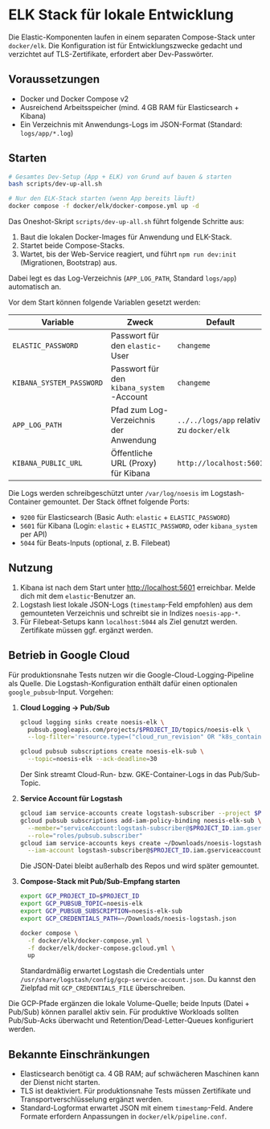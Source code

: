 # ELK Stack für lokale Entwicklung

Die Elastic-Komponenten laufen in einem separaten Compose-Stack unter `docker/elk`. Die Konfiguration ist für Entwicklungszwecke gedacht und verzichtet auf TLS-Zertifikate, erfordert aber Dev-Passwörter.

## Voraussetzungen
- Docker und Docker Compose v2
- Ausreichend Arbeitsspeicher (mind. 4 GB RAM für Elasticsearch + Kibana)
- Ein Verzeichnis mit Anwendungs-Logs im JSON-Format (Standard: `logs/app/*.log`)

## Starten
```bash
# Gesamtes Dev-Setup (App + ELK) von Grund auf bauen & starten
bash scripts/dev-up-all.sh

# Nur den ELK-Stack starten (wenn App bereits läuft)
docker compose -f docker/elk/docker-compose.yml up -d
```

Das Oneshot-Skript `scripts/dev-up-all.sh` führt folgende Schritte aus:

1. Baut die lokalen Docker-Images für Anwendung und ELK-Stack.
2. Startet beide Compose-Stacks.
3. Wartet, bis der Web-Service reagiert, und führt `npm run dev:init` (Migrationen, Bootstrap) aus.

Dabei legt es das Log-Verzeichnis (`APP_LOG_PATH`, Standard `logs/app`) automatisch an.

Vor dem Start können folgende Variablen gesetzt werden:

| Variable | Zweck | Default |
| --- | --- | --- |
| `ELASTIC_PASSWORD` | Passwort für den `elastic`-User | `changeme` |
| `KIBANA_SYSTEM_PASSWORD` | Passwort für den `kibana_system`-Account | `changeme` |
| `APP_LOG_PATH` | Pfad zum Log-Verzeichnis der Anwendung | `../../logs/app` relativ zu `docker/elk` |
| `KIBANA_PUBLIC_URL` | Öffentliche URL (Proxy) für Kibana | `http://localhost:5601` |

Die Logs werden schreibgeschützt unter `/var/log/noesis` im Logstash-Container gemountet. Der Stack öffnet folgende Ports:

- `9200` für Elasticsearch (Basic Auth: `elastic` + `ELASTIC_PASSWORD`)
- `5601` für Kibana (Login: `elastic` + `ELASTIC_PASSWORD`, oder `kibana_system` per API)
- `5044` für Beats-Inputs (optional, z. B. Filebeat)

## Nutzung
1. Kibana ist nach dem Start unter [http://localhost:5601](http://localhost:5601) erreichbar. Melde dich mit dem `elastic`-Benutzer an.
2. Logstash liest lokale JSON-Logs (`timestamp`-Feld empfohlen) aus dem gemounteten Verzeichnis und schreibt sie in Indizes `noesis-app-*`.
3. Für Filebeat-Setups kann `localhost:5044` als Ziel genutzt werden. Zertifikate müssen ggf. ergänzt werden.

## Betrieb in Google Cloud
Für produktionsnahe Tests nutzen wir die Google-Cloud-Logging-Pipeline als Quelle. Die Logstash-Konfiguration enthält dafür einen optionalen `google_pubsub`-Input. Vorgehen:

1. **Cloud Logging → Pub/Sub**
   ```bash
   gcloud logging sinks create noesis-elk \
     pubsub.googleapis.com/projects/$PROJECT_ID/topics/noesis-elk \
     --log-filter='resource.type=("cloud_run_revision" OR "k8s_container")'

   gcloud pubsub subscriptions create noesis-elk-sub \
     --topic=noesis-elk --ack-deadline=30
   ```
   Der Sink streamt Cloud-Run- bzw. GKE-Container-Logs in das Pub/Sub-Topic.

2. **Service Account für Logstash**
   ```bash
   gcloud iam service-accounts create logstash-subscriber --project $PROJECT_ID
   gcloud pubsub subscriptions add-iam-policy-binding noesis-elk-sub \
     --member="serviceAccount:logstash-subscriber@$PROJECT_ID.iam.gserviceaccount.com" \
     --role="roles/pubsub.subscriber"
   gcloud iam service-accounts keys create ~/Downloads/noesis-logstash.json \
     --iam-account logstash-subscriber@$PROJECT_ID.iam.gserviceaccount.com
   ```
   Die JSON-Datei bleibt außerhalb des Repos und wird später gemountet.

3. **Compose-Stack mit Pub/Sub-Empfang starten**
   ```bash
   export GCP_PROJECT_ID=$PROJECT_ID
   export GCP_PUBSUB_TOPIC=noesis-elk
   export GCP_PUBSUB_SUBSCRIPTION=noesis-elk-sub
   export GCP_CREDENTIALS_PATH=~/Downloads/noesis-logstash.json

   docker compose \
     -f docker/elk/docker-compose.yml \
     -f docker/elk/docker-compose.gcloud.yml \
     up
   ```
   Standardmäßig erwartet Logstash die Credentials unter `/usr/share/logstash/config/gcp-service-account.json`. Du kannst den Zielpfad mit `GCP_CREDENTIALS_FILE` überschreiben.

Die GCP-Pfade ergänzen die lokale Volume-Quelle; beide Inputs (Datei + Pub/Sub) können parallel aktiv sein. Für produktive Workloads sollten Pub/Sub-Acks überwacht und Retention/Dead-Letter-Queues konfiguriert werden.

## Bekannte Einschränkungen
- Elasticsearch benötigt ca. 4 GB RAM; auf schwächeren Maschinen kann der Dienst nicht starten.
- TLS ist deaktiviert. Für produktionsnahe Tests müssen Zertifikate und Transportverschlüsselung ergänzt werden.
- Standard-Logformat erwartet JSON mit einem `timestamp`-Feld. Andere Formate erfordern Anpassungen in `docker/elk/pipeline.conf`.
